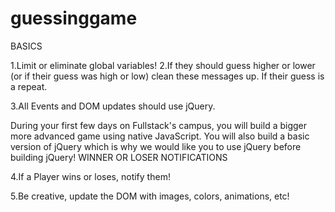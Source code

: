 # guessinggame
BASICS

1.Limit or eliminate global variables!
2.If they should guess higher or lower (or if their guess was high or low) clean these messages up. If their guess is a repeat.

3.All Events and DOM updates should use jQuery.

During your first few days on Fullstack's campus, you will build a bigger more advanced game using native JavaScript. You will also build a basic version of jQuery which is why we would like you to use jQuery before building jQuery!
WINNER OR LOSER NOTIFICATIONS

4.If a Player wins or loses, notify them!

5.Be creative, update the DOM with images, colors, animations, etc!
